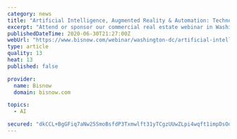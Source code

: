 ```yaml
---
category: news
title: "Artificial Intelligence, Augmented Reality & Automation: Technology For Change"
excerpt: "Attend or sponsor our commercial real estate webinar in Washington DC: Artificial Intelligence, Augmented Reality & Automation: Technology For Change."
publishedDateTime: 2020-06-30T21:27:00Z
webUrl: "https://www.bisnow.com/webinar/washington-dc/artificial-intelligence-augmented-reality-automation-technology-for-change-4905"
type: article
quality: 13
heat: 13
published: false

provider:
  name: Bisnow
  domain: bisnow.com

topics:
  - AI

secured: "dkCCL+BgGFiq7aNw25SmoBsfdP3Txmwlft31yTCgzUUwZLpi4wqft1impDsOd7a0a099g2anpJ03ea1Ow66y/Lln3KRFvOnmPJWYlL5eawJ/AlukrC6KJY59y7so3SL7j1ayLC73fhN2X/8Sw/exoSWkQnkPtGkzy/uxscc8B3nRjw1x9hL2tz6LqABhnrnOEEYXLsl46TJnDNkMnRRO8az3AmiOXMn7OiL39yXiQC44u9Tog2LXlBDxlDzYcKdETuPyP4xpBgjMv1Jzidl8RGgZqUR/tVGo9HXmyUZeuUgp0gv/Gr6eng77nosNajJNLX53/67APWs6iITAC1SQ4A==;qgsFpKTsANE3vnMCCDm/DQ=="
---
```


